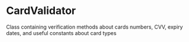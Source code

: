 # CardValidator
Class containing verification methods about cards numbers, CVV, expiry dates, and useful constants about card types
